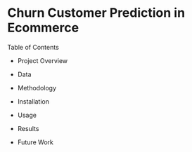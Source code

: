 # Churn Customer Prediction in Ecommerce

Table of Contents

- Project Overview

- Data

- Methodology

- Installation

- Usage

- Results

- Future Work
